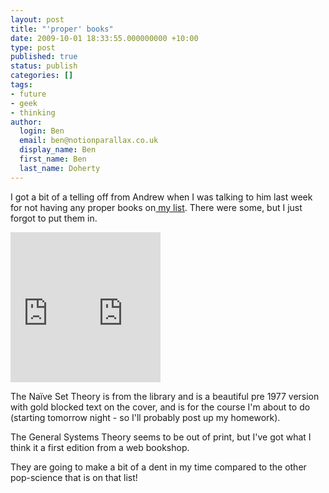 ```yaml
---
layout: post
title: "'proper' books"
date: 2009-10-01 18:33:55.000000000 +10:00
type: post
published: true
status: publish
categories: []
tags:
- future
- geek
- thinking
author:
  login: Ben
  email: ben@notionparallax.co.uk
  display_name: Ben
  first_name: Ben
  last_name: Doherty
---
```

<p>I got a bit of a telling off from Andrew when I was talking to him last week for not having any proper books on<a title="my reading list" href="http://www.notionparallax.co.uk/wordpress/index.php/2009/09/my-reading-list/"> my list</a>. There were some, but I just forgot to put them in.</p>
<p><iframe style="width: 120px; height: 240px;" src="http://rcm-uk.amazon.co.uk/e/cm?lt1=_blank&amp;bc1=FFFFFF&amp;IS2=1&amp;npa=1&amp;bg1=FFFFFF&amp;fc1=000000&amp;lc1=0000FF&amp;t=notioparal-21&amp;o=2&amp;p=8&amp;l=as1&amp;m=amazon&amp;f=ifr&amp;md=0M5A6TN3AXP2JHJBWT02&amp;asins=0807604534" frameborder="0" marginwidth="0" marginheight="0" scrolling="no" width="320" height="240">
There really should be an iframe here :(
</iframe><iframe style="width: 120px; height: 240px;" src="http://rcm-uk.amazon.co.uk/e/cm?lt1=_blank&amp;bc1=FFFFFF&amp;IS2=1&amp;npa=1&amp;bg1=FFFFFF&amp;fc1=000000&amp;lc1=0000FF&amp;t=notioparal-21&amp;o=2&amp;p=8&amp;l=as1&amp;m=amazon&amp;f=ifr&amp;md=0M5A6TN3AXP2JHJBWT02&amp;asins=0387900926" frameborder="0" marginwidth="0" marginheight="0" scrolling="no" width="320" height="240">
There really should be an iframe here :(
</iframe></p>
<p>The Naïve Set Theory is from the library and is a beautiful pre 1977 version with gold blocked text on the cover, and is for the course I'm about to do (starting tomorrow night - so I'll probably post up my homework).</p>
<p>The General Systems Theory seems to be out of print, but I've got what I think it a first edition from a web bookshop.</p>
<p>They are going to make a bit of a dent in my time compared to the other pop-science that is on that list!</p>
